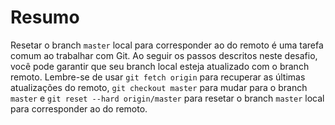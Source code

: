 # Resumo

Resetar o branch `master` local para corresponder ao do remoto é uma tarefa comum ao trabalhar com Git. Ao seguir os passos descritos neste desafio, você pode garantir que seu branch local esteja atualizado com o branch remoto. Lembre-se de usar `git fetch origin` para recuperar as últimas atualizações do remoto, `git checkout master` para mudar para o branch `master` e `git reset --hard origin/master` para resetar o branch `master` local para corresponder ao do remoto.
